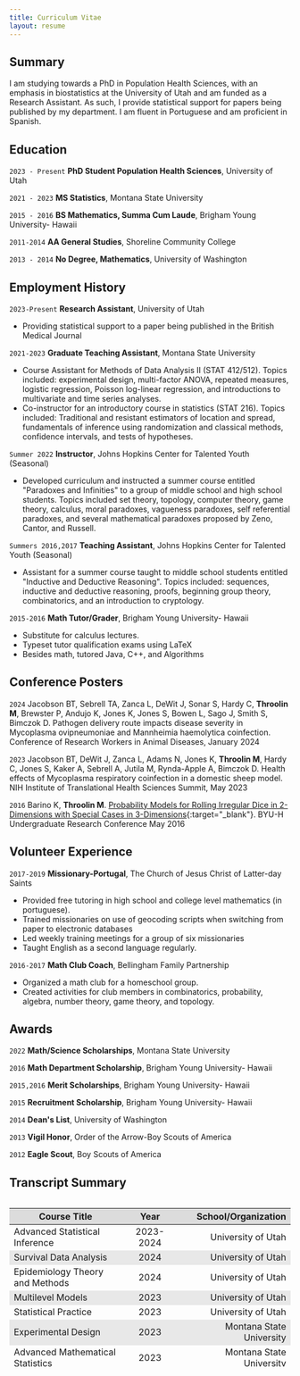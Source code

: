 ```yaml
---
title: Curriculum Vitae
layout: resume
---
```


## Summary

I am studying towards a PhD in Population Health Sciences, with an emphasis in biostatistics at the University of Utah and am funded as a Research Assistant. As such, I provide statistical support for papers being published by my department. I am fluent in Portuguese and am proficient in Spanish.

## Education

`2023 - Present`
**PhD Student Population Health Sciences**, 
University of Utah


`2021 - 2023`
**MS Statistics**, 
Montana State University

`2015 - 2016`
**BS Mathematics, Summa Cum Laude**, 
Brigham Young University- Hawaii

`2011-2014`
**AA General Studies**, 
Shoreline Community College

`2013 - 2014`
**No Degree, Mathematics**, 
University of Washington

## Employment History

`2023-Present`
**Research Assistant**, University of Utah

- Providing statistical support to a paper being published in the British Medical Journal

`2021-2023`
**Graduate Teaching Assistant**, Montana State University 

- Course Assistant for Methods of Data Analysis II (STAT 412/512). Topics included: experimental design, multi-factor ANOVA, repeated measures, logistic regression, Poisson log-linear regression, and introductions to multivariate and time series analyses.
- Co-instructor for an introductory course in statistics (STAT 216). Topics included: Traditional and resistant estimators of location and spread, fundamentals of inference using randomization and classical methods, confidence intervals, and tests of hypotheses.

`Summer 2022`
**Instructor**, Johns Hopkins Center for Talented Youth (Seasonal) 

- Developed curriculum and instructed a summer course entitled "Paradoxes and Infinities" to a group of middle school and high school students. Topics included set theory, topology, computer theory, game theory, calculus, moral paradoxes, vagueness paradoxes, self referential paradoxes, and several mathematical paradoxes proposed by Zeno, Cantor, and Russell.

`Summers 2016,2017`
**Teaching Assistant**, Johns Hopkins Center for Talented Youth (Seasonal) 

- Assistant for a summer course taught to middle school students entitled "Inductive and Deductive Reasoning". Topics included: sequences, inductive and deductive reasoning, proofs, beginning group theory, combinatorics, and an introduction to cryptology.

`2015-2016`
**Math Tutor/Grader**, Brigham Young University- Hawaii 

- Substitute for calculus lectures.
- Typeset tutor qualification exams using LaTeX
- Besides math, tutored Java, C++, and Algorithms

## Conference Posters

`2024`
Jacobson BT, Sebrell TA, Zanca L, DeWit J, Sonar S, Hardy C, **Throolin M**, Brewster P, Andujo K, Jones K, Jones S, Bowen L, Sago J, Smith S, Bimczok D.
Pathogen delivery route impacts disease severity in Mycoplasma ovipneumoniae and Mannheimia haemolytica coinfection.
Conference of Research Workers in Animal Diseases, January 2024

`2023`
Jacobson BT, DeWit J, Zanca L, Adams N, Jones K, **Throolin M**, Hardy C, Jones S, Kaker A, Sebrell A, Jutila M,  Rynda-Apple A, Bimczok D.
Health effects of Mycoplasma respiratory coinfection in a domestic sheep model.
NIH Institute of Translational Health Sciences Summit, May 2023

`2016`
Barino K, **Throolin M**.
[Probability Models for Rolling Irregular Dice in 2-Dimensions with Special Cases in 3-Dimensions](/documents/shaved_die.pdf){:target="_blank"}.
BYU-H Undergraduate Research Conference May 2016

## Volunteer Experience

`2017-2019`
**Missionary-Portugal**, The Church of Jesus Christ of Latter-day Saints

- Provided free tutoring in high school and college level mathematics (in portuguese).
- Trained missionaries on use of geocoding scripts when switching from paper to electronic databases
- Led weekly training meetings for a group of six missionaries
- Taught English as a second language regularly.

`2016-2017`
**Math Club Coach**, Bellingham Family Partnership

- Organized a math club for a homeschool group.
- Created activities for club members in combinatorics, probability, algebra, number theory, game theory, and topology.

## Awards
`2022`
**Math/Science Scholarships**, Montana State University

`2016`
**Math Department Scholarship**, Brigham Young University- Hawaii

`2015,2016`
**Merit Scholarships**, Brigham Young University- Hawaii

`2015`
**Recruitment Scholarship**, Brigham Young University- Hawaii

`2014`
**Dean's List**, University of Washington

`2013`
**Vigil Honor**, Order of the Arrow-Boy Scouts of America

`2012`
**Eagle Scout**, Boy Scouts of America

## Transcript Summary

<style>
.table-wrapper {
  overflow-y: scroll;
  height: 300px;
  width: 100%;
}
th {
  position: -webkit-sticky;
  position: sticky;
  top: 0;
  z-index: 2;
  background-color: #DCDCDC;
}
  table th:first-of-type {
    width: 40%;
}
table th:nth-of-type(2) {
    width: 20%;
}
table th:nth-of-type(3) {
    width: 40%;
}
tr:nth-child(even) {
  background-color: #E8E8E8!important;
}
</style>

<div class="table-wrapper" markdown="block">

| **Course Title** | **Year** | **School/Organization** |
|-----------------------|:-----------:|-----------------------:|
| Advanced Statistical Inference | 2023-2024  | University of Utah |
| Survival Data Analysis | 2024  | University of Utah |
| Epidemiology Theory and Methods | 2024  | University of Utah |
| Multilevel Models | 2023 | University of Utah |
| Statistical Practice | 2023 | University of Utah |
| Experimental Design | 2023  | Montana State University |
| Advanced Mathematical Statistics | 2023  | Montana State University |
| Statistical Consulting | 2022-2023  | Montana State University |
| Mixed Effects Models | 2022  | Montana State University |
| Time Series Analysis | 2022  | Montana State University |
| Bayesian Data Analysis | 2022  | Montana State University |
| Multivariate Analysis | 2022  | Montana State University |
| Mathematical Statistics | 2021-2022  | Montana State University |
| Linear Models/Regression Analysis | 2021-2022  | Montana State University |
| Computational Theory | 2016 | Brigham Young University-Hawaii |
| Algorithms and Complexity | 2016 | Brigham Young University-Hawaii |
| Numerical Methods | 2015-2016 | Brigham Young University-Hawaii |
| Real Analysis | 2015-2016 | Brigham Young University-Hawaii |
| Abstract Algebra | 2015-2016 | Brigham Young University-Hawaii |
| Differential Equations | 2014| University of Washington |
| Multivariate Calculus | 2014| University of Washington |
</div>

